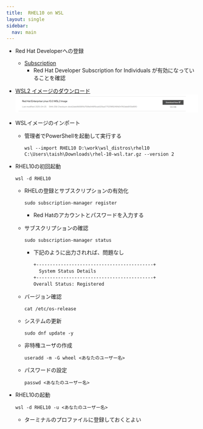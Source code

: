 ```yaml
---
title:  RHEL10 on WSL
layout: single
sidebar:
  nav: main
---
```

- Red Hat Developerへの登録
  - [Subscription](https://access.redhat.com/management/subscriptions)
    - Red Hat Developer Subscription for Individuals が有効になっていることを確認

- [WSL2 イメージのダウンロード](https://access.redhat.com/downloads/content/479/ver=/rhel---10/10.0/x86_64/product-software)
  ![Link of WSL Image](20250601_link_wsl_image.png)

- WSLイメージのインポート
  - 管理者でPowerShellを起動して実行する
    ```
    wsl --import RHEL10 D:\work\wsl_distros\rhel10 C:\Users\taish\Downloads\rhel-10-wsl.tar.gz --version 2
    ```

- RHEL10の初回起動
  ```
  wsl -d RHEL10
  ```

  - RHELの登録とサブスクリプションの有効化
    ```
    sudo subscription-manager register
    ```
    - Red Hatのアカウントとパスワードを入力する

  - サブスクリプションの確認
    ```
    sudo subscription-manager status
    ```
    - 下記のように出力されれば、問題なし
      ```sh
      +-------------------------------------------+
        System Status Details
      +-------------------------------------------+
      Overall Status: Registered
      ```

  - バージョン確認
    ```
    cat /etc/os-release
    ```

  - システムの更新
    ```
    sudo dnf update -y
    ```

  - 非特権ユーザの作成
    ```
    useradd -m -G wheel <あなたのユーザー名>
    ```
  - パスワードの設定
    ```
    passwd <あなたのユーザー名>
    ```

- RHEL10の起動
  ```
  wsl -d RHEL10 -u <あなたのユーザー名>
  ```
  - ターミナルのプロファイルに登録しておくとよい
